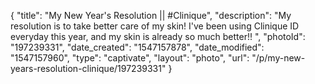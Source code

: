 {
    "title": "My New Year's Resolution || #Clinique",
    "description": "My resolution is to take better care of my skin! I've been using Clinique ID everyday this year, and my skin is already so much better!! ",
    "photoId": "197239331",
    "date_created": "1547157878",
    "date_modified": "1547157960",
    "type": "captivate",
    "layout": "photo",
    "url": "\/p\/my-new-years-resolution-clinique\/197239331"
}